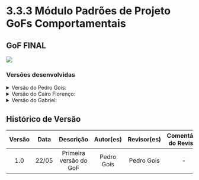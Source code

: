 # 3.3.3 Módulo Padrões de Projeto GoFs Comportamentais

## GoF FINAL

<img src="(COLOCAR IMAGEM AQUI)"/>

### Versões desenvolvidas

<details>
<summary>Versão do Pedro Gois:</summary>

#### Pedro
Interface comand
```python
from abc import ABC, abstractmethod

class Command(ABC):
    @abstractmethod
    def executar(self):
        pass
```
Comandos
```python
class EnviarMemoriaCommand(Command):
    def __init__(self, memoria, sistema):
        self.memoria = memoria
        self.sistema = sistema

    def executar(self):
        return self.sistema.armazenar_memoria(self.memoria)


class AceitarMemoriaCommand(Command):
    def __init__(self, memoria):
        self.memoria = memoria

    def executar(self):
        self.memoria.status = "aprovada"
        print(f"Memória {self.memoria.id} aprovada.")
        return True


class RejeitarMemoriaCommand(Command):
    def __init__(self, memoria):
        self.memoria = memoria

    def executar(self):
        self.memoria.status = "rejeitada"
        print(f"Memória {self.memoria.id} rejeitada.")
        return True
```
Receptor
```python
class Sistema:
    def __init__(self):
        self.memorias = []

    def armazenar_memoria(self, memoria):
        self.memorias.append(memoria)
        print(f"Memória armazenada: {memoria}")
        return True
```
Executor
```python
class ExecutorComandos:
    def __init__(self):
        self.historico = []

    def executar(self, comando: Command):
        resultado = comando.executar()
        self.historico.append(comando)
        return resultado
```

</details>

<details>
<summary>Versão do Cairo Florenço:</summary>

```python

```

</details>

<details>
<summary>Versão do Gabriel:</summary>

```python
```

</details>


</details>



## Histórico de Versão

| Versão | Data | Descrição | Autor(es) | Revisor(es) | Comentário do Revisor |
| :-: | :-: | :-: | :-: | :-: | :-: |
| 1.0 | 22/05 | Primeira versão do GoF | Pedro Gois | Pedro Gois | - |
